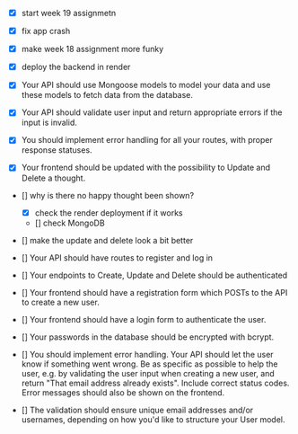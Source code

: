 - [x] start week 19 assignmetn 
- [x] fix app crash
- [x] make week 18 assignment more funky
- [x] deploy the backend in render
- [x] Your API should use Mongoose models to model your data and use these models to fetch data from the database.
- [x] Your API should validate user input and return appropriate errors if the input is invalid.
- [x] You should implement error handling for all your routes, with proper response statuses.
- [x] Your frontend should be updated with the possibility to Update and Delete a thought.



- [] why is there no happy thought been shown?
  - [x] check the render deployment if it works
  - [] check MongoDB
- [] make the update and delete look a bit better





- [] Your API should have routes to register and log in
- [] Your endpoints to Create, Update and Delete should be authenticated
- [] Your frontend should have a registration form which POSTs to the API to create a new user.
- [] Your frontend should have a login form to authenticate the user.
- [] Your passwords in the database should be encrypted with bcrypt.
- [] You should implement error handling. Your API should let the user know if something went wrong. Be as specific as possible to help the user, e.g. by validating the user input when creating a new user, and return "That email address already exists". Include correct status codes. Error messages should also be shown on the frontend.
- [] The validation should ensure unique email addresses and/or usernames, depending on how you'd like to structure your User model.